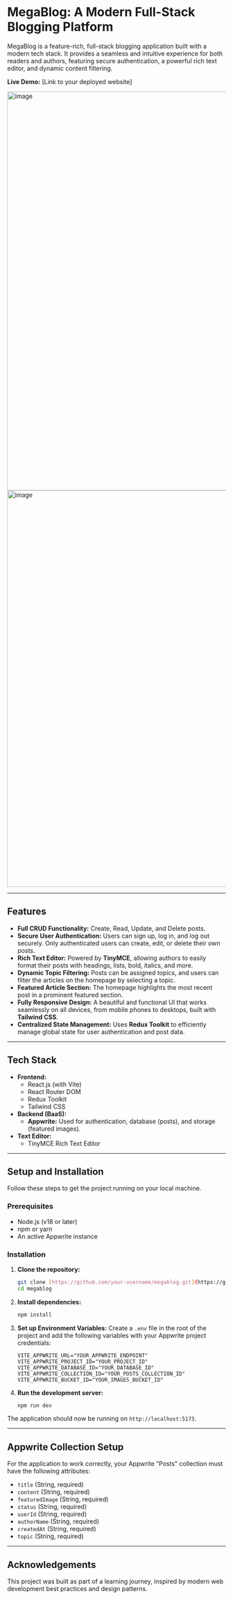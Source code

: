 # MegaBlog: A Modern Full-Stack Blogging Platform

MegaBlog is a feature-rich, full-stack blogging application built with a modern tech stack. It provides a seamless and intuitive experience for both readers and authors, featuring secure authentication, a powerful rich text editor, and dynamic content filtering.

**Live Demo:** [Link to your deployed website]

<img width="1898" height="918" alt="image" src="https://github.com/user-attachments/assets/1708fb2c-4411-490f-a30c-ea79b8a76227" />
<img width="1901" height="913" alt="image" src="https://github.com/user-attachments/assets/a5f5c0cd-3415-4892-95ef-2b18a1e2bec0" />



---

## Features

-   **Full CRUD Functionality:** Create, Read, Update, and Delete posts.
-   **Secure User Authentication:** Users can sign up, log in, and log out securely. Only authenticated users can create, edit, or delete their own posts.
-   **Rich Text Editor:** Powered by **TinyMCE**, allowing authors to easily format their posts with headings, lists, bold, italics, and more.
-   **Dynamic Topic Filtering:** Posts can be assigned topics, and users can filter the articles on the homepage by selecting a topic.
-   **Featured Article Section:** The homepage highlights the most recent post in a prominent featured section.
-   **Fully Responsive Design:** A beautiful and functional UI that works seamlessly on all devices, from mobile phones to desktops, built with **Tailwind CSS**.
-   **Centralized State Management:** Uses **Redux Toolkit** to efficiently manage global state for user authentication and post data.

---

## Tech Stack

-   **Frontend:**
    -   React.js (with Vite)
    -   React Router DOM
    -   Redux Toolkit
    -   Tailwind CSS
-   **Backend (BaaS):**
    -   **Appwrite:** Used for authentication, database (posts), and storage (featured images).
-   **Text Editor:**
    -   TinyMCE Rich Text Editor

---

## Setup and Installation

Follow these steps to get the project running on your local machine.

### Prerequisites

-   Node.js (v18 or later)
-   npm or yarn
-   An active Appwrite instance

### Installation

1.  **Clone the repository:**
    ```sh
    git clone [https://github.com/your-username/megablog.git](https://github.com/your-username/megablog.git)
    cd megablog
    ```

2.  **Install dependencies:**
    ```sh
    npm install
    ```

3.  **Set up Environment Variables:**
    Create a `.env` file in the root of the project and add the following variables with your Appwrite project credentials:

    ```env
    VITE_APPWRITE_URL="YOUR_APPWRITE_ENDPOINT"
    VITE_APPWRITE_PROJECT_ID="YOUR_PROJECT_ID"
    VITE_APPWRITE_DATABASE_ID="YOUR_DATABASE_ID"
    VITE_APPWRITE_COLLECTION_ID="YOUR_POSTS_COLLECTION_ID"
    VITE_APPWRITE_BUCKET_ID="YOUR_IMAGES_BUCKET_ID"
    ```

4.  **Run the development server:**
    ```sh
    npm run dev
    ```

The application should now be running on `http://localhost:5173`.

---

## Appwrite Collection Setup

For the application to work correctly, your Appwrite "Posts" collection must have the following attributes:

-   `title` (String, required)
-   `content` (String, required)
-   `featuredImage` (String, required)
-   `status` (String, required)
-   `userId` (String, required)
-   `authorName` (String, required)
-   `createdAt` (String, required)
-   `topic` (String, required)

---

## Acknowledgements

This project was built as part of a learning journey, inspired by modern web development best practices and design patterns.

